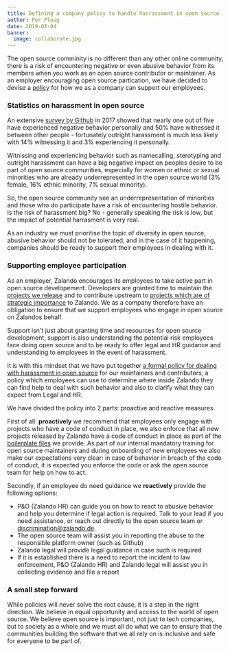 ```yaml
---
title: Defining a company policy to handle harrassment in open source
author: Per Ploug
date: 2019-02-04
banner:
  image: collaborate.jpg
---
```


The open source comminity is no different than any other online community, there is a risk of encountering negative or even abusive behavior from its members when you work as an open source contributor or maintainer. As an employer encouraging open source partication, we have decided to devise a [policy](https://opensource.zalando.com/docs/resources/harassment-policy/) for how we as a company can support our employees. 

### Statistics on harassment in open source
An extensive [survey by Github](https://opensourcesurvey.org/2017/) in 2017 showed that nearly one out of five have experienced negative behavior personally and 50% have witnessed it between other people - fortunately outright harassment is much less likely with 14% witnessing it and 3% experiencing it personally. 

Witnissing and experiencing behavior such as namecalling, sterotyping and outright harassment can have a big negative impact on peoples desire to be part of open source communities, especially for women or ethnic or sexual minorities who are already underrepresented in the open source world (3% female, 16% ethnic minority, 7% sexual minority).

So, the open source community see an underrepresentation of minorities and those who do participate have a risk of encountering hostile behavior. Is the risk of harassment big? No - generally speaking the risk is low, but the impact of potential harrasment is very real.

As an industry we must prioritise the topic of diversity in open source, abusive behavior should not be tolerated, and in the case of it happening, companies should be ready to support their employees in dealing with it. 

### Supporting employee participation
As an employer, Zalando encourages its employees to take active part in open source developement. Developers are granted time to maintain the [projects we release](https://github.com/zalando-incubator) and to contribute upstream to [projects which are of strategic importance](https://opensource.zalando.com/tech-radar/) to Zalando. We as a company therefore have an obligation to ensure that we support employees who engage in open source on Zalandos behalf. 

Support isn't just about granting time and resources for open source development, support is also understanding the potential risk employees face doing open source and to be ready to offer legal and HR guidance and understanding to employees in the  event of harassment.

It is with this mindset that we have put together [a formal policy for dealing with harassment in open source](https://opensource.zalando.com/docs/resources/harassment-policy/) for our maintainers and contributors, a policy which employees can use to determine where inside Zalando they can find help to deal with such behavior and also to clarify what they can expect from Legal and HR.

We have divided the policy into 2 parts: proactive and reactive measures. 

First of all: **proactively** we recommend that employees only engage with projects who have a code of conduct in place, we also enforce that all new projects released by Zalando have a code of conduct in place as part of the [boilerplate files](https://github.com/zalando-incubator/new-project) we provide. As part of our internal mandatory training for open source maintainers and during onboarding of new employees we also make our expectations very clear: in case of behavior in breach of the code of conduct, it is expected you enforce the code or ask the open source team for help on how to act.  

Secondly, if an employee do need guidance we **reactively** provide the following options:

- P&O (Zalando HR) can guide you on how to react to abusive behavior and help you determine if legal action is required. Talk to your lead if you need assistance, or reach out directly to the open source team or discrimination@zalando.de.
- The open source team will assist you in reporting the abuse to the responsible platform owner (such as Github)
- Zalando legal will provide legal guidance in case such is required
- If it is established there is a need to report the incident to law enforcement, P&O (Zalando HR) and Zalando legal will assist you in collecting evidence and file a report

### A small step forward
While policies will never solve the root cause, it is a step in the right direction. We believe in equal opportunity and access to the world of open source. We believe open source is important, not just to tech companies, but to society as a whole and we must all do what we can to ensure that the communities building the software that we all rely on is inclusive and safe for everyone to be part of. 

